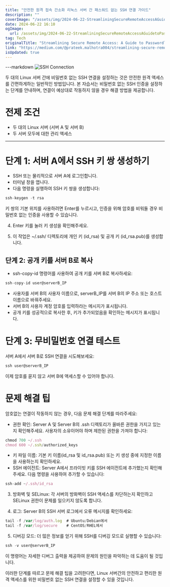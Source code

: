 ```yaml
---
title: "안전한 원격 접속 간소화 리눅스 서버 간 패스워드 없는 SSH 연결 가이드"
description: ""
coverImage: "/assets/img/2024-06-22-StreamliningSecureRemoteAccessAGuidetoPasswordlessSSHConnectionsBetweenLinuxServers_0.png"
date: 2024-06-22 16:10
ogImage: 
  url: /assets/img/2024-06-22-StreamliningSecureRemoteAccessAGuidetoPasswordlessSSHConnectionsBetweenLinuxServers_0.png
tag: Tech
originalTitle: "Streamlining Secure Remote Access: A Guide to Passwordless SSH Connections Between Linux Servers"
link: "https://medium.com/@prateek.malhotra004/streamlining-secure-remote-access-a-guide-to-passwordless-ssh-connections-between-linux-servers-8c26bb008af9"
isUpdated: true
---
```






---markdown
![SSH Connection](/assets/img/2024-06-22-StreamliningSecureRemoteAccessAGuidetoPasswordlessSSHConnectionsBetweenLinuxServers_0.png)

두 대의 Linux 서버 간에 비밀번호 없는 SSH 연결을 설정하는 것은 안전한 원격 액세스를 간편하게하는 일반적인 방법입니다. 본 자습서는 비밀번호 없는 SSH 인증을 설정하는 단계를 안내하며, 연결이 예상대로 작동하지 않을 경우 해결 방법을 제공합니다.

# 전제 조건

- 두 대의 Linux 서버 (서버 A 및 서버 B)
- 두 서버 모두에 대한 관리 액세스
---

<div class="content-ad"></div>

# 단계 1: 서버 A에서 SSH 키 쌍 생성하기

- SSH 또는 물리적으로 서버 A에 로그인합니다.
- 터미널 창을 엽니다.
- 다음 명령을 실행하여 SSH 키 쌍을 생성합니다:

```js
ssh-keygen -t rsa
```

키 쌍의 기본 위치를 사용하려면 Enter를 누르시고, 인증을 위해 암호를 비워둘 경우 비밀번호 없는 인증을 사용할 수 있습니다.

<div class="content-ad"></div>

4. Enter 키를 눌러 키 생성을 확인해주세요.

5. 이 작업은 ~/.ssh/ 디렉토리에 개인 키 (id_rsa) 및 공개 키 (id_rsa.pub)를 생성합니다.

## 단계 2: 공개 키를 서버 B로 복사

- ssh-copy-id 명령어를 사용하여 공개 키를 서버 B로 복사하세요:

<div class="content-ad"></div>

```js
ssh-copy-id user@serverB_IP
```

- 사용자를 서버 B의 사용자 이름으로, serverB_IP를 서버 B의 IP 주소 또는 호스트 이름으로 바꿔주세요.
- 서버 B의 사용자 계정 암호를 입력하라는 메시지가 표시됩니다.
- 공개 키를 성공적으로 복사한 후, 키가 추가되었음을 확인하는 메시지가 표시됩니다.

# 단계 3: 무비밀번호 연결 테스트

서버 A에서 서버 B로 SSH 연결을 시도해보세요:

<div class="content-ad"></div>

```js
ssh user@serverB_IP
```

이제 암호를 묻지 않고 서버 B에 액세스할 수 있어야 합니다.

# 문제 해결 팁

암호없는 연결이 작동하지 않는 경우, 다음 문제 해결 단계를 따라주세요:

<div class="content-ad"></div>

- 권한 확인: Server A 및 Server B의 .ssh 디렉토리가 올바른 권한을 가지고 있는지 확인해주세요. 사용자의 소유이어야 하며 제한된 권한을 가져야 합니다:

```js
chmod 700 ~/.ssh 
chmod 600 ~/.ssh/authorized_keys
```

- 키 파일 이름: 기본 키 이름(id_rsa 및 id_rsa.pub) 또는 키 생성 중에 지정한 이름을 사용하는지 확인하세요.
- SSH 에이전트: Server A에서 프라이빗 키를 SSH 에이전트에 추가했는지 확인해주세요. 다음 명령을 사용하여 추가할 수 있습니다:

```js
ssh-add ~/.ssh/id_rsa
```

<div class="content-ad"></div>

3. 방화벽 및 SELinux: 각 서버의 방화벽이 SSH 액세스를 차단하는지 확인하고 SELinux 권한이 문제를 일으키지 않도록 합니다.

4. 로그: Server B의 SSH 서버 로그에서 오류 메시지를 확인하세요:

```js
tail -f /var/log/auth.log  # Ubuntu/Debian에서
tail -f /var/log/secure    # CentOS/RHEL에서
```

5. 디버깅 모드: 더 많은 정보를 얻기 위해 SSH를 디버깅 모드로 실행할 수 있습니다:

<div class="content-ad"></div>

```js
ssh -v user@serverB_IP
```

이 명령어는 자세한 디버그 출력을 제공하여 문제의 원인을 파악하는 데 도움이 될 것입니다.

이러한 단계를 따르고 문제 해결 팁을 고려한다면, Linux 서버간의 안전하고 편리한 원격 액세스를 위한 비밀번호 없는 SSH 연결을 설정할 수 있을 것입니다.